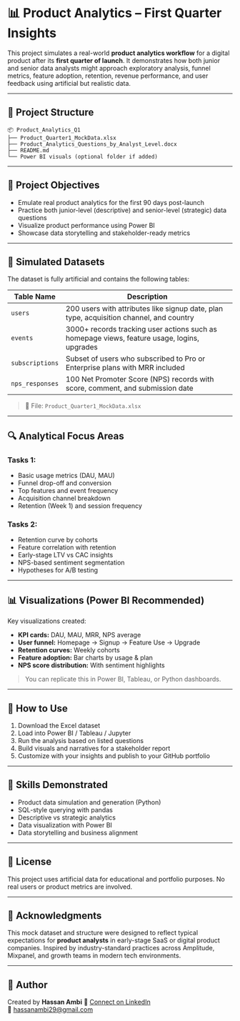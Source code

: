 # 📊 Product Analytics – First Quarter Insights

This project simulates a real-world **product analytics workflow** for a digital product after its **first quarter of launch**. It demonstrates how both junior and senior data analysts might approach exploratory analysis, funnel metrics, feature adoption, retention, revenue performance, and user feedback using artificial but realistic data.

---

## 📁 Project Structure

```
📦 Product_Analytics_Q1
├── Product_Quarter1_MockData.xlsx
├── Product_Analytics_Questions_by_Analyst_Level.docx
├── README.md
└── Power BI visuals (optional folder if added)
```

---

## 🧠 Project Objectives

- Emulate real product analytics for the first 90 days post-launch  
- Practice both junior-level (descriptive) and senior-level (strategic) data questions  
- Visualize product performance using Power BI  
- Showcase data storytelling and stakeholder-ready metrics

---

## 🧪 Simulated Datasets

The dataset is fully artificial and contains the following tables:

| Table Name       | Description |
|------------------|-------------|
| `users`          | 200 users with attributes like signup date, plan type, acquisition channel, and country |
| `events`         | 3000+ records tracking user actions such as homepage views, feature usage, logins, upgrades |
| `subscriptions`  | Subset of users who subscribed to Pro or Enterprise plans with MRR included |
| `nps_responses`  | 100 Net Promoter Score (NPS) records with score, comment, and submission date |

> 📎 File: `Product_Quarter1_MockData.xlsx`

---

## 🔍 Analytical Focus Areas

### Tasks 1:
- Basic usage metrics (DAU, MAU)
- Funnel drop-off and conversion
- Top features and event frequency
- Acquisition channel breakdown
- Retention (Week 1) and session frequency

### Tasks 2:
- Retention curve by cohorts
- Feature correlation with retention
- Early-stage LTV vs CAC insights
- NPS-based sentiment segmentation
- Hypotheses for A/B testing

---

## 📊 Visualizations (Power BI Recommended)

Key visualizations created:
- **KPI cards:** DAU, MAU, MRR, NPS average  
- **User funnel:** Homepage → Signup → Feature Use → Upgrade  
- **Retention curves:** Weekly cohorts  
- **Feature adoption:** Bar charts by usage & plan  
- **NPS score distribution:** With sentiment highlights  

> You can replicate this in Power BI, Tableau, or Python dashboards.

---

## 🚀 How to Use

1. Download the Excel dataset  
2. Load into Power BI / Tableau / Jupyter  
3. Run the analysis based on listed questions  
4. Build visuals and narratives for a stakeholder report  
5. Customize with your insights and publish to your GitHub portfolio

---

## 📌 Skills Demonstrated

- Product data simulation and generation (Python)
- SQL-style querying with pandas
- Descriptive vs strategic analytics
- Data visualization with Power BI
- Data storytelling and business alignment

---

## 📜 License

This project uses artificial data for educational and portfolio purposes. No real users or product metrics are involved.

---

## 🙌 Acknowledgments

This mock dataset and structure were designed to reflect typical expectations for **product analysts** in early-stage SaaS or digital product companies. Inspired by industry-standard practices across Amplitude, Mixpanel, and growth teams in modern tech environments.

---

## 👤 Author

Created by **Hassan Ambi** 
🔗 [Connect on LinkedIn](https://www.linkedin.com/in/hassanambi29)  
📧 hassanambi29@gmail.com
